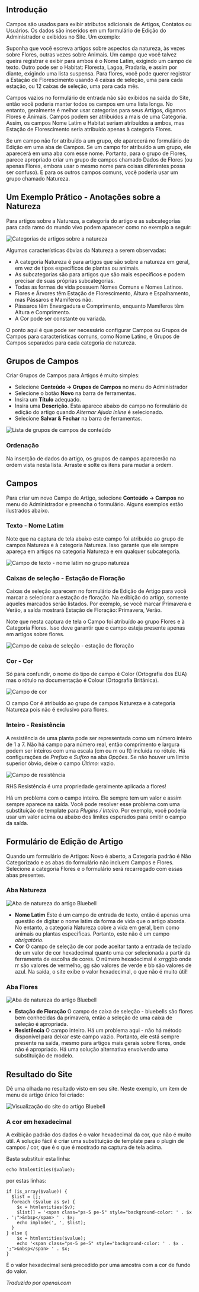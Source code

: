 <!-- Filename: J4.x:Fields_and_Field_Groups / Display title: Campos e Grupos de Campos  -->

## Introdução

Campos são usados para exibir atributos adicionais de Artigos, Contatos ou Usuários. Os dados são inseridos em um formulário de Edição do Administrador e exibidos no Site. Um exemplo:

Suponha que você escreva artigos sobre aspectos da natureza, às vezes sobre Flores, outras vezes sobre Animais. Um campo que você talvez queira registrar e exibir para ambos é o Nome Latim, exigindo um campo de texto. Outro pode ser o Habitat: Floresta, Lagoa, Pradaria, e assim por diante, exigindo uma lista suspensa. Para flores, você pode querer registrar a Estação de Florescimento usando 4 caixas de seleção, uma para cada estação, ou 12 caixas de seleção, uma para cada mês.

Campos vazios no formulário de entrada não são exibidos na saída do Site, então você poderia manter todos os campos em uma lista longa. No entanto, geralmente é melhor usar categorias para seus Artigos, digamos Flores e Animais. Campos podem ser atribuídos a mais de uma Categoria. Assim, os campos Nome Latim e Habitat seriam atribuídos a ambos, mas Estação de Florescimento seria atribuído apenas à categoria Flores.

Se um campo não for atribuído a um grupo, ele aparecerá no formulário de Edição em uma aba de Campos. Se um campo for atribuído a um grupo, ele aparecerá em uma aba com esse nome. Portanto, para o grupo de Flores, parece apropriado criar um grupo de campos chamado Dados de Flores (ou apenas Flores, embora usar o mesmo nome para coisas diferentes possa ser confuso). E para os outros campos comuns, você poderia usar um grupo chamado Natureza.

## Um Exemplo Prático - Anotações sobre a Natureza

Para artigos sobre a Natureza, a categoria do artigo e as subcategorias para cada ramo do mundo vivo podem aparecer como no exemplo a seguir:

![Categorias de artigos sobre a natureza](../../../en/images/fields/fields-articles-categories-list.png)

Algumas características óbvias da Natureza a serem observadas:

- A categoria Natureza é para artigos que são sobre a natureza em geral, em vez de tipos específicos de plantas ou animais.
- As subcategorias são para artigos que são mais específicos e podem precisar de suas próprias subcategorias.
- Todas as formas de vida possuem Nomes Comuns e Nomes Latinos.
- Flores e Árvores têm Estação de Florescimento, Altura e Espalhamento, mas Pássaros e Mamíferos não.
- Pássaros têm Envergadura e Comprimento, enquanto Mamíferos têm Altura e Comprimento.
- A Cor pode ser constante ou variada.

O ponto aqui é que pode ser necessário configurar Campos ou Grupos de Campos para características comuns, como Nome Latino, e Grupos de Campos separados para cada categoria de natureza.

## Grupos de Campos

Criar Grupos de Campos para Artigos é muito simples:

- Selecione **Conteúdo → Grupos de Campos** no menu do Administrador
- Selecione o botão **Novo** na barra de ferramentas.
- Insira um **Título** adequado.
- Insira uma **Descrição**. Esta aparece abaixo do campo no formulário de edição do artigo quando *Alternar Ajuda Inline* é selecionado.
- Selecione **Salvar & Fechar** na barra de ferramentas.

![Lista de grupos de campos de conteúdo](../../../en/images/fields/fields-field-groups-list.png)

### Ordenação

Na inserção de dados do artigo, os grupos de campos aparecerão na ordem vista nesta lista. Arraste e solte os itens para mudar a ordem.

## Campos

Para criar um novo Campo de Artigo, selecione **Conteúdo → Campos** no
menu do Administrador e preencha o formulário. Alguns exemplos estão ilustrados
abaixo.

### Texto - Nome Latim

Note que na captura de tela abaixo este campo foi atribuído ao grupo de campos Natureza
e à categoria Natureza. Isso garante que ele sempre apareça em 
artigos na categoria Natureza e em qualquer subcategoria.

![Campo de texto - nome latim no grupo natureza](../../../en/images/fields/fields-latin-name.png)

### Caixas de seleção - Estação de Floração

Caixas de seleção aparecem no formulário de Edição de Artigo para você marcar a selecionar a
estação de floração. Na exibição do artigo, somente aqueles marcados serão
listados. Por exemplo, se você marcar Primavera e Verão, a saída mostrará
Estação de Floração: Primavera, Verão.

Note que nesta captura de tela o Campo foi atribuído ao grupo Flores
e à Categoria Flores. Isso deve garantir que o campo esteja presente apenas em artigos sobre flores.

![Campo de caixa de seleção - estação de floração](../../../en/images/fields/fields-flowering-season.png)

### Cor - Cor

Só para confundir, o nome do tipo de campo é Color (Ortografia dos EUA)
mas o rótulo na documentação é Colour (Ortografia Britânica).

![Campo de cor](../../../en/images/fields/fields-colour.png)

O campo Cor é atribuído ao grupo de campos Natureza e à categoria Natureza
pois não é exclusivo para flores.

### Inteiro - Resistência

A resistência de uma planta pode ser representada como um número inteiro de 1 a 7. Não 
há campo para número real, então comprimento e largura podem ser inteiros com uma escala 
(cm ou m ou ft) incluída no rótulo. Há configurações de *Prefixo* e *Sufixo*
na aba *Opções*. Se não houver um limite superior óbvio, deixe o campo *Último:*
vazio.

![Campo de resistência](../../../en/images/fields/fields-hardiness.png)

RHS Resistência é uma propriedade geralmente aplicada a flores!

Há um problema com o campo inteiro. Ele sempre tem um valor e assim sempre
aparece na saída. Você pode resolver esse problema com uma substituição de template
para *Plugins / Inteiro*. Por exemplo, você poderia usar um valor acima ou abaixo dos
limites esperados para omitir o campo da saída.

## Formulário de Edição de Artigo

Quando um formulário de Artigos: Novo é aberto, a Categoria padrão é
Não Categorizado e as abas do formulário não incluem Campos e Flores.
Selecione a categoria Flores e o formulário será recarregado com essas abas
presentes.

### Aba Natureza

![Aba de natureza do artigo Bluebell](../../../en/images/fields/field-article-bluebell-nature-tab.png)

- **Nome Latim** Este é um campo de entrada de texto, então é apenas uma questão de digitar
  o nome latim da forma de vida que o artigo aborda. No entanto, a categoria
  Natureza cobre a vida em geral, bem como animais ou plantas específicas. Portanto, este
  não é um campo *obrigatório*.
- **Cor** O campo de seleção de cor pode aceitar tanto a entrada de teclado de um
  valor de cor hexadecimal quanto uma cor selecionada a partir da ferramenta de escolha de cores. O número hexadecimal
  é xrrggbb onde rr são valores de vermelho, gg são valores de verde e bb são valores de azul.
  Na saída, o site exibe o valor hexadecimal, o que não é muito útil!

### Aba Flores

![Aba de natureza do artigo Bluebell](../../../en/images/fields/field-article-bluebell-flowers-tab.png)

- **Estação de Floração** O campo de caixa de seleção - bluebells são flores bem conhecidas da primavera,
  então a seleção de uma caixa de seleção é apropriada.
- **Resistência** O campo inteiro. Há um problema aqui - não há método
  disponível para deixar este campo vazio. Portanto, ele está sempre presente na saída,
  mesmo para artigos mais gerais sobre flores, onde não é apropriado. Há uma
  solução alternativa envolvendo uma substituição de modelo.

## Resultado do Site

Dê uma olhada no resultado visto em seu site. Neste exemplo, um item de menu de artigo único foi criado:

![Visualização do site do artigo Bluebell](../../../en/images/fields/field-article-bluebell-site.png)

### A cor em hexadecimal

A exibição padrão dos dados é o valor hexadecimal da cor, que não é muito útil. A solução fácil é criar uma substituição de template para o plugin de campos / cor, que é o que é mostrado na captura de tela acima.

Basta substituir esta linha:
```
echo htmlentities($value);
```
por estas linhas:
```
if (is_array($value)) {
  $list = [];
  foreach ($value as $v) {
    $x = htmlentities($v);
    $list[] = '<span class="ps-5 pe-5" style="background-color: ' . $x . ';">&nbsp</span> ' . $x;
    echo implode(', ', $list);
  }
} else {
    $x = htmlentities($value);
    echo '<span class="ps-5 pe-5" style="background-color: ' . $x . ';">&nbsp</span> ' . $x;
}
```
E o valor hexadecimal será precedido por uma amostra com a cor de fundo do valor.

*Traduzido por openai.com*

